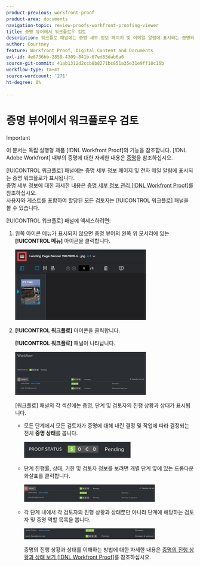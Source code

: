 ```yaml
---
product-previous: workfront-proof
product-area: documents
navigation-topic: review-proofs-workfront-proofing-viewer
title: 증명 뷰어에서 워크플로우 검토
description: 워크플로 패널에는 증명 세부 정보 페이지 및 이메일 알림에 표시되는 증명의 워크플로가 표시됩니다. 증명 세부 정보에 대한 자세한 내용은 Workfront Proof의 증명 세부 정보 관리 를 참조하십시오. 사용자 및 게스트를 포함하여 할당된 모든 검토자가 워크플로 패널을 볼 수 있습니다.
author: Courtney
feature: Workfront Proof, Digital Content and Documents
exl-id: 4e6736bb-2859-4309-841b-67ed83dab6a0
source-git-commit: 41ab1312d2ccb8b8271bc851a35e31e9ff18c16b
workflow-type: tm+mt
source-wordcount: '271'
ht-degree: 0%

---
```


# 증명 뷰어에서 워크플로우 검토

>[!IMPORTANT]
>
>이 문서는 독립 실행형 제품 [!DNL Workfront Proof]의 기능을 참조합니다. [!DNL Adobe Workfront] 내부의 증명에 대한 자세한 내용은 [증명](../../../review-and-approve-work/proofing/proofing.md)을 참조하십시오.

[!UICONTROL 워크플로] 패널에는 증명 세부 정보 페이지 및 전자 메일 알림에 표시되는 증명 워크플로가 표시됩니다.\
증명 세부 정보에 대한 자세한 내용은 [증명 세부 정보 관리 [!DNL Workfront Proof]](../../../workfront-proof/wp-work-proofsfiles/manage-your-work/manage-proof-details.md)를 참조하십시오.\
사용자와 게스트를 포함하여 할당된 모든 검토자는 [!UICONTROL 워크플로] 패널을 볼 수 있습니다.

[!UICONTROL 워크플로] 패널에 액세스하려면:

1. 왼쪽 아이콘 메뉴가 표시되지 않으면 증명 뷰어의 왼쪽 위 모서리에 있는 **[!UICONTROL 메뉴]** 아이콘을 클릭합니다.

   ![Menu_icon_in_Proofing_Viewer.png](assets/menu-icon-in-proofing-viewer-350x188.png)

1. **[!UICONTROL 워크플로]** 아이콘을 클릭합니다.

   **[!UICONTROL 워크플로]** 패널이 나타납니다.

   ![](assets/workflow-panel-350x115.png)

   [워크플로] 패널의 각 섹션에는 증명, 단계 및 검토자의 진행 상황과 상태가 표시됩니다.

   * 모든 단계에서 모든 검토자가 증명에 대해 내린 결정 및 작업에 따라 결정되는 전체 **증명 상태**&#x200B;를 봅니다.

     ![Screenshot_2018-05-01_10-23-53.png](assets/screenshot-2018-05-01-10-23-53-285x43.png)

   * 단계 진행률, 상태, 기한 및 검토자 정보를 보려면 개별 단계 옆에 있는 드롭다운 화살표를 클릭합니다.

     ![Screen_Shot_2018-05-01_at_2.01.22_PM.png](assets/screen-shot-2018-05-01-at-2.01.22-pm-350x46.png)

   * 각 단계 내에서 각 검토자의 진행 상황과 상태뿐만 아니라 단계에 해당하는 검토자 및 증명 역할 목록을 봅니다.

     ![Screen_Shot_2018-05-01_at_10.33.37_AM.png](assets/screen-shot-2018-05-01-at-10.33.37-am-350x29.png)

     증명의 진행 상황과 상태를 이해하는 방법에 대한 자세한 내용은 [증명의 진행 상황과 상태 보기 [!DNL Workfront Proof]](../../../workfront-proof/wp-work-proofsfiles/manage-your-work/view-progress-and-status-of-proof.md)를 참조하십시오.
